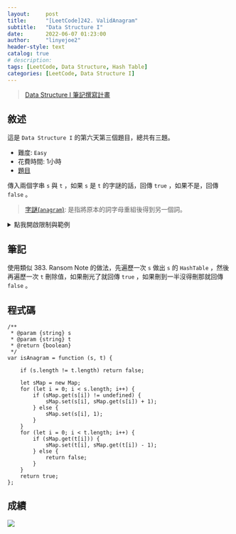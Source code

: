 ```yaml
---
layout:     post
title:      "[LeetCode]242. ValidAnagram"
subtitle:   "Data Structure I"
date:       2022-06-07 01:23:00
author:     "linyejoe2"
header-style: text
catalog: true
# description: 
tags: [LeetCode, Data Structure, Hash Table]
categories: [LeetCode, Data Structure I]
---
```


>[Data Structure I 筆記撰寫計畫](/2022/05/30/leetcode/Data%20Structure/Data%20Structure%20I/Starting_write_Data_Structure_I_note/)

## 敘述

這是 `Data Structure I` 的第六天第三個題目，總共有三題。

+ 難度: `Easy`
+ 花費時間: 1小時
+ [題目](https://leetcode.com/problems/valid-anagram/)

傳入兩個字串 `s` 與 `t` ，如果 `s` 是 `t` 的字謎的話，回傳 `true` ，如果不是，回傳 `false` 。

<!--more-->

>[字謎(`anagram`)](https://zh.wikipedia.org/zh-tw/%E6%98%93%E4%BD%8D%E6%9E%84%E8%AF%8D%E6%B8%B8%E6%88%8F): 是指將原本的詞字母重組後得到另一個詞。

<details><summary>點我開啟限制與範例</summary>
<pre>

**限制:**

-   `1 <= s.length, t.length <= 5 * 104`
-   `s` and `t` consist of lowercase English letters.


**Example 1:**


```=
Input: s = "anagram", t = "nagaram"
Output: true
```

**Example 2:**

```=
Input: s = "rat", t = "car"
Output: false
```


</pre></details>

## 筆記

使用類似 383. Ransom Note 的做法，先遍歷一次 `s` 做出 `s` 的 `HashTable` ，然後再遍歷一次 `t` 刪除值，如果刪光了就回傳 `true` ，如果刪到一半沒得刪那就回傳 `false` 。

## 程式碼

```js=
/**
 * @param {string} s
 * @param {string} t
 * @return {boolean}
 */
var isAnagram = function (s, t) {

    if (s.length != t.length) return false;

    let sMap = new Map;
    for (let i = 0; i < s.length; i++) {
        if (sMap.get(s[i]) != undefined) {
            sMap.set(s[i], sMap.get(s[i]) + 1);
        } else {
            sMap.set(s[i], 1);
        }
    }
    for (let i = 0; i < t.length; i++) {
        if (sMap.get(t[i])) {
            sMap.set(t[i], sMap.get(t[i]) - 1);
        } else {
            return false;
        }
    }
    return true;
};
```

## 成績

![](https://i.imgur.com/vedoT7B.png)


<details style='display:none;'><summary>點我開啟舊寫法/失敗寫法</summary>
<pre>

</pre></details>

<!-- ##### 參考資料 -->

